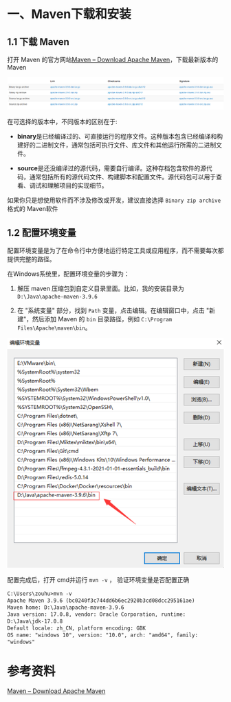 # 一、Maven下载和安装

## 1.1 下载 Maven

打开 Maven 的官方网站[Maven – Download Apache Maven](https://maven.apache.org/download.cgi#files)，下载最新版本的 Maven

![image-20231231165548178](images/image-20231231165548178.png)

在可选择的版本中，不同版本的区别在于:

- **binary**是已经编译过的、可直接运行的程序文件。这种版本包含已经编译和构建好的二进制文件，通常包括可执行文件、库文件和其他运行所需的二进制文件。

- **source**是还没编译过的源代码，需要自行编译。这种存档包含软件的源代码，通常包括所有的源代码文件、构建脚本和配置文件。源代码包可以用于查看、调试和理解项目的实现细节。

如果你只是想使用软件而不涉及修改或开发，建议直接选择 `Binary zip archive` 格式的 Maven软件



## 1.2 配置环境变量

配置环境变量是为了在命令行中方便地运行特定工具或应用程序，而不需要每次都提供完整的路径。

在Windows系统里，配置环境变量的步骤为：

1. 解压 maven 压缩包到自定义目录里面。比如，我的安装目录为 `D:\Java\apache-maven-3.9.6`

2. 在 "系统变量" 部分，找到 `Path` 变量，点击编辑。在编辑窗口中，点击 "新建"，然后添加 Maven 的 `bin` 目录路径，例如 `C:\Program Files\Apache\maven\bin`。

![image-20231231170915390](images/image-20231231170915390.png)

配置完成后，打开 cmd并运行 `mvn -v` ， 验证环境变量是否配置正确

```
C:\Users\zouhu>mvn -v
Apache Maven 3.9.6 (bc0240f3c744dd6b6ec2920b3cd08dcc295161ae)
Maven home: D:\Java\apache-maven-3.9.6
Java version: 17.0.8, vendor: Oracle Corporation, runtime: D:\Java\jdk-17.0.8
Default locale: zh_CN, platform encoding: GBK
OS name: "windows 10", version: "10.0", arch: "amd64", family: "windows"
```





# 参考资料

[Maven – Download Apache Maven](https://maven.apache.org/download.cgi#files)

